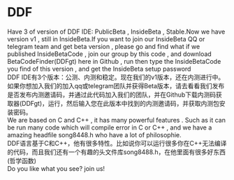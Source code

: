 # DDF
Have 3 of version of DDF IDE: PublicBeta , InsideBeta , Stable.Now we have version v1 , still in InsideBeta.If you want to join our InsideBeta QQ or telegram team and get beta version , please go and find what if we published InsideBetaCode , join our group by this code , and download BetaCodeFinder(DDFgt) here in Github , run then type the InsideBetaCode you find of this version , and get the InsideBeta setup password      
DDF IDE有3个版本：公测、内测和稳定。现在我们的v1版本，还在内测进行中。如果你想加入我们的加入qq或telegram团队并获得Beta版本，请去看看我们发布是否发布内测邀请码，并通过此代码加入我们的团队，并在Github下载内测码获取器(DDFgt)，运行，然后输入您在此版本中找到的内测邀请码，并获取内测包安装密码。   
We are based on C and C++ , it has many powerful features . Such as it can be run many code which will compile error in C or C++ , and we have a amazing headfile song8448.h who have a lot of philosophie.   
DDF语言基于C和C++，他有很多特性。比如说你可以运行很多你在C++无法编译的代码，而且我们还有一个有趣的头文件库song8488.h，在他里面有很多好东西(哲学函数)   
Do you like what you see?  join us!
